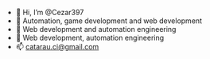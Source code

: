 - 👋 Hi, I’m @Cezar397
- 👀 Automation, game development and web development
- 🌱 Web development and automation engineering
- 💞️ Web development, automation engineering
- 📫 catarau.ci@gmail.com

